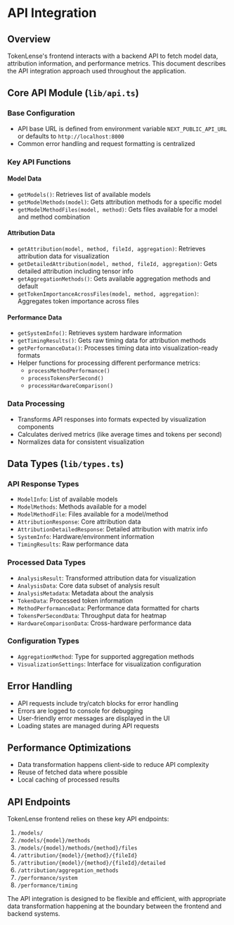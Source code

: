# API Integration

## Overview
TokenLense's frontend interacts with a backend API to fetch model data, attribution information, and performance metrics. This document describes the API integration approach used throughout the application.

## Core API Module (`lib/api.ts`)

### Base Configuration
- API base URL is defined from environment variable `NEXT_PUBLIC_API_URL` or defaults to `http://localhost:8000`
- Common error handling and request formatting is centralized

### Key API Functions

#### Model Data
- `getModels()`: Retrieves list of available models
- `getModelMethods(model)`: Gets attribution methods for a specific model
- `getModelMethodFiles(model, method)`: Gets files available for a model and method combination

#### Attribution Data
- `getAttribution(model, method, fileId, aggregation)`: Retrieves attribution data for visualization
- `getDetailedAttribution(model, method, fileId, aggregation)`: Gets detailed attribution including tensor info
- `getAggregationMethods()`: Gets available aggregation methods and default
- `getTokenImportanceAcrossFiles(model, method, aggregation)`: Aggregates token importance across files

#### Performance Data
- `getSystemInfo()`: Retrieves system hardware information
- `getTimingResults()`: Gets raw timing data for attribution methods
- `getPerformanceData()`: Processes timing data into visualization-ready formats
- Helper functions for processing different performance metrics:
  - `processMethodPerformance()`
  - `processTokensPerSecond()`
  - `processHardwareComparison()`

### Data Processing
- Transforms API responses into formats expected by visualization components
- Calculates derived metrics (like average times and tokens per second)
- Normalizes data for consistent visualization

## Data Types (`lib/types.ts`)

### API Response Types
- `ModelInfo`: List of available models
- `ModelMethods`: Methods available for a model
- `ModelMethodFile`: Files available for a model/method
- `AttributionResponse`: Core attribution data
- `AttributionDetailedResponse`: Detailed attribution with matrix info
- `SystemInfo`: Hardware/environment information
- `TimingResults`: Raw performance data

### Processed Data Types
- `AnalysisResult`: Transformed attribution data for visualization
- `AnalysisData`: Core data subset of analysis result
- `AnalysisMetadata`: Metadata about the analysis
- `TokenData`: Processed token information
- `MethodPerformanceData`: Performance data formatted for charts
- `TokensPerSecondData`: Throughput data for heatmap
- `HardwareComparisonData`: Cross-hardware performance data

### Configuration Types
- `AggregationMethod`: Type for supported aggregation methods
- `VisualizationSettings`: Interface for visualization configuration

## Error Handling
- API requests include try/catch blocks for error handling
- Errors are logged to console for debugging
- User-friendly error messages are displayed in the UI
- Loading states are managed during API requests

## Performance Optimizations
- Data transformation happens client-side to reduce API complexity
- Reuse of fetched data where possible
- Local caching of processed results

## API Endpoints
TokenLense frontend relies on these key API endpoints:

1. `/models/`
2. `/models/{model}/methods`  
3. `/models/{model}/methods/{method}/files`
4. `/attribution/{model}/{method}/{fileId}`
5. `/attribution/{model}/{method}/{fileId}/detailed`
6. `/attribution/aggregation_methods`
7. `/performance/system`
8. `/performance/timing`

The API integration is designed to be flexible and efficient, with appropriate data transformation happening at the boundary between the frontend and backend systems.